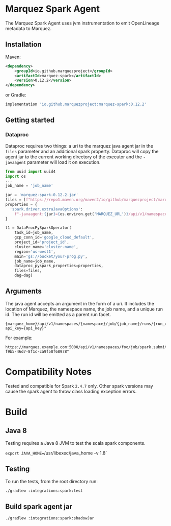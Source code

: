 # Marquez Spark Agent

The Marquez Spark Agent uses jvm instrumentation to emit OpenLineage metadata to Marquez. 

## Installation

Maven:

```xml
<dependency>
    <groupId>io.github.marquezproject</groupId>
    <artifactId>marquez-spark</artifactId>
    <version>0.12.2</version>
</dependency>
```

or Gradle:

```groovy
implementation 'io.github.marquezproject:marquez-spark:0.12.2'
```

## Getting started

### Dataproc

Dataproc requires two things: a uri to the marquez java agent jar in the `files` parameter and 
an additional spark property. Dataproc will copy the agent jar to the current working directory of the
executor and the `-javaagent` parameter will load it on execution.

```python
from uuid import uuid4
import os
...
job_name = 'job_name'

jar = 'marquez-spark-0.12.2.jar'
files = [f"https://repo1.maven.org/maven2/io/github/marquezproject/marquez-spark/0.12.2/marquez-spark-0.12.2.jar"]
properties = {
  'spark.driver.extraJavaOptions':
    f"-javaagent:{jar}={os.environ.get('MARQUEZ_URL')}/api/v1/namespaces/{os.getenv('MARQUEZ_NAMESPACE', 'default')}/jobs/{job_name}/runs/{uuid4()}?api_key={os.environ.get('MARQUEZ_API_KEY')}"
}

t1 = DataProcPySparkOperator(
    task_id=job_name,
    gcp_conn_id='google_cloud_default',
    project_id='project_id',
    cluster_name='cluster-name',
    region='us-west1',
    main='gs://bucket/your-prog.py',
    job_name=job_name,
    dataproc_pyspark_properties=properties,
    files=files,
    dag=dag)
```

## Arguments

The java agent accepts an argument in the form of a uri. It includes the location of Marquez, the 
namespace name, the job name, and a unique run id. The run id will be emitted as a parent run 
facet.
```
{marquez_home}/api/v1/namespaces/{namespace}/job/{job_name}/runs/{run_uuid}?api_key={api_key}"

```
For example:
```
https://marquez.example.com:5000/api/v1/namespaces/foo/job/spark.submit_job/runs/a95858ad-f9b5-46d7-8f1c-ca9f58f68978"
```

# Compatibility Notes
Tested and compatible for Spark `2.4.7` only. Other spark versions may cause the spark agent to throw class loading exception errors.

# Build

## Java 8

Testing requires a Java 8 JVM to test the scala spark components. 

`export JAVA_HOME=`/usr/libexec/java_home -v 1.8`

## Testing

To run the tests, from the root directory run:

```sh
./gradlew :integrations:spark:test
```

## Build spark agent jar

```sh
./gradlew :integrations:spark:shadowJar
```
